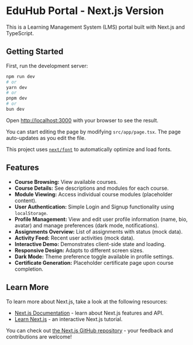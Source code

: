 # EduHub Portal - Next.js Version

This is a Learning Management System (LMS) portal built with Next.js and TypeScript.

## Getting Started

First, run the development server:

```bash
npm run dev
# or
yarn dev
# or
pnpm dev
# or
bun dev
```

Open [http://localhost:3000](http://localhost:3000) with your browser to see the result.

You can start editing the page by modifying `src/app/page.tsx`. The page auto-updates as you edit the file.

This project uses [`next/font`](https://nextjs.org/docs/basic-features/font-optimization) to automatically optimize and load fonts.

## Features

*   **Course Browsing:** View available courses.
*   **Course Details:** See descriptions and modules for each course.
*   **Module Viewing:** Access individual course modules (placeholder content).
*   **User Authentication:** Simple Login and Signup functionality using `localStorage`.
*   **Profile Management:** View and edit user profile information (name, bio, avatar) and manage preferences (dark mode, notifications).
*   **Assignments Overview:** List of assignments with status (mock data).
*   **Activity Feed:** Recent user activities (mock data).
*   **Interactive Demo:** Demonstrates client-side state and loading.
*   **Responsive Design:** Adapts to different screen sizes.
*   **Dark Mode:** Theme preference toggle available in profile settings.
*   **Certificate Generation:** Placeholder certificate page upon course completion.

## Learn More

To learn more about Next.js, take a look at the following resources:

*   [Next.js Documentation](https://nextjs.org/docs) - learn about Next.js features and API.
*   [Learn Next.js](https://nextjs.org/learn) - an interactive Next.js tutorial.

You can check out [the Next.js GitHub repository](https://github.com/vercel/next.js/) - your feedback and contributions are welcome!
